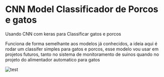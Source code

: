 # CNN Model Classificador de Porcos e gatos
Usando CNN com keras para Classificar gatos e porcos

Funciona de forma semelhante aos modelos já conhecidos, a ideia aqui é rodar um classifer simples para gatos e porcos, esse modelo vou usar em projetos futuros, tanto no sistema de monitoramento de suinos quando no projeto do alimentador automatico para gatos


![test](https://ml7o3caiyqou.i.optimole.com/w:500/h:297/q:auto/rt:fill/g:ce/https://towardsai.net/wp-content/uploads/2019/05/1_QyTr6JbNP1PaPI6FjWZYTA.gif)
